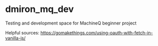 # dmiron_mq_dev
Testing and development space for MachineQ beginner project

Helpful sources:
https://gomakethings.com/using-oauth-with-fetch-in-vanilla-js/
